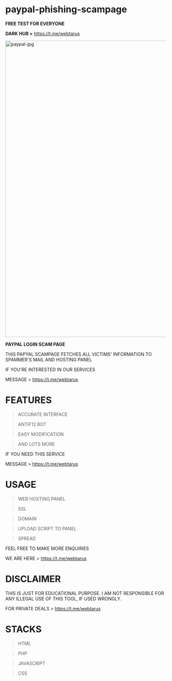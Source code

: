 # paypal-phishing-scampage
<b>FREE TEST FOR EVERYONE</b>


<b>DARK HUB ></b> https://t.me/webtarus


<img width="926" alt="paypal-jpg" src="https://user-images.githubusercontent.com/118540164/206290167-d6ca1402-c817-4e18-9985-06fc640f949e.png">


<b>PAYPAL LOGIN SCAM PAGE</b>

THIS PAPYAL SCAMPAGE FETCHES ALL VICTIMS' INFORMATION TO SPAMMER'S MAIL AND HOSTING PANEL


IF YOU'RE INTERESTED IN OUR SERVICES

MESSAGE > https://t.me/webtarus


# FEATURES
> ACCURATE INTERFACE

> ANTIF12 BOT

> EASY MODIFICATION

> AND LOTS MORE

IF YOU NEED THIS SERVICE

MESSAGE > https://t.me/webtarus


# USAGE
> WEB HOSTING PANEL

> SSL

> DOMAIN

> UPLOAD SCRIPT TO PANEL

> SPREAD 

FEEL FREE TO MAKE MORE ENQUIRIES

WE ARE HERE > https://t.me/webtarus


# DISCLAIMER
THIS IS JUST FOR EDUCATIONAL PURPOSE. I AM NOT RESPONSIBLE FOR ANY ILLEGAL USE OF THIS TOOL, IF USED WRONGLY.

FOR PRIVATE DEALS > https://t.me/webtarus


# STACKS
> HTML

> PHP

> JAVASCRIPT

> CSS

